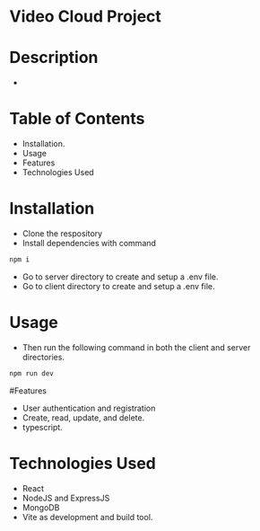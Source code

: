 # Video Cloud Project

# Description

- 

# Table of Contents

- Installation.
- Usage
- Features
- Technologies Used

# Installation

- Clone the respository
- Install dependencies with command

```sh
npm i
```

- Go to server directory to create and setup a .env file.
- Go to client directory to create and setup a .env file.

# Usage

- Then run the following command in both the client and server directories.

```sh
npm run dev
```

#Features

- User authentication and registration
- Create, read, update, and delete.
- typescript.

# Technologies Used

- React
- NodeJS and ExpressJS
- MongoDB
- Vite as development and build tool.

